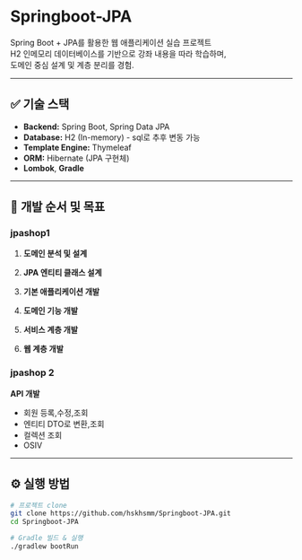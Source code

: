 # Springboot-JPA

Spring Boot + JPA를 활용한 웹 애플리케이션 실습 프로젝트  
H2 인메모리 데이터베이스를 기반으로 강좌 내용을 따라 학습하며,  
도메인 중심 설계 및 계층 분리를 경험.

---

## ✅ 기술 스택

- **Backend:** Spring Boot, Spring Data JPA
- **Database:** H2 (In-memory) - sql로 추후 변동 가능
- **Template Engine:** Thymeleaf
- **ORM:** Hibernate (JPA 구현체)
- **Lombok**, **Gradle**


---

## 🧱 개발 순서 및 목표

### jpashop1

1. **도메인 분석 및 설계**


2. **JPA 엔티티 클래스 설계**


3. **기본 애플리케이션 개발**


4. **도메인 기능 개발**


5. **서비스 계층 개발**


6. **웹 계층 개발**


### jpashop 2

**API 개발**
- 회원 등록,수정,조회
- 엔티티 DTO로 변환,조회
- 컬렉션 조회
- OSIV
---


## ⚙️ 실행 방법

```bash
# 프로젝트 clone
git clone https://github.com/hskhsmm/Springboot-JPA.git
cd Springboot-JPA

# Gradle 빌드 & 실행
./gradlew bootRun
